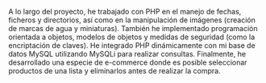 A lo largo del proyecto, he trabajado con PHP en el manejo de fechas, ficheros y directorios, así como en la manipulación de imágenes (creación de marcas de agua y miniaturas). También he implementado programación orientada a objetos, modelos de objetos y medidas de seguridad (como la encriptación de claves). He integrado PHP dinámicamente con mi base de datos MySQL utilizando MySQLi para realizar consultas. Finalmente, he desarrollado una especie de e-commerce donde es posible seleccionar productos de una lista y eliminarlos antes de realizar la compra.

